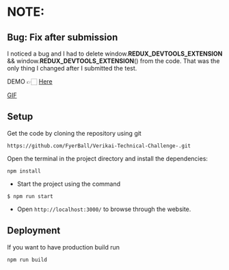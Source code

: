 
# NOTE:

## Bug: Fix after submission 
I noticed a bug and I had to delete  window.__REDUX_DEVTOOLS_EXTENSION__ && window.__REDUX_DEVTOOLS_EXTENSION__() from the code. That was the only thing I changed after I submitted the test. 

DEMO 👉🏻 [Here](https://verikai.netlify.app/)

[GIF](https://s9.gifyu.com/images/Meshari---Verikai-Technical-Challenage257f2ca90398d427.gif)



## Setup

Get the code by cloning the repository using git

```
https://github.com/FyerBall/Verikai-Technical-Challenge-.git
```

Open the terminal in the project directory and install the dependencies:

```
npm install
```

- Start the project using the command

```
$ npm run start
```

- Open `http://localhost:3000/` to browse through the website.

## Deployment

If you want to have production build run

```
npm run build
```

